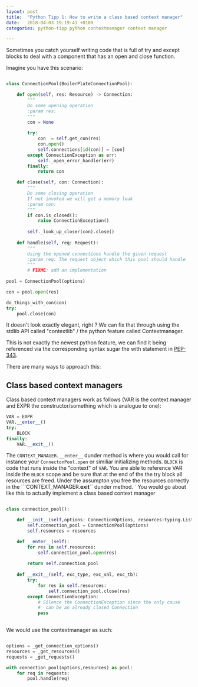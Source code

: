 ```yaml
---
layout: post
title:  "Python Tipp 1: How to write a class based context manager"
date:   2018-04-03 19:19:41 +0100
categories: python-tipp python contextmanager context manager

---
```



Sometimes you catch yourself writing code that is full of try and except blocks to deal with a component that has an open and close function.

Imagine you have this scenario:

```python

class ConnectionPool(BoilerPlateConnectionPool):

    def open(self, res: Resource) -> Connection:
        """
        Do some opening operation
        :param res:
        """
        con = None
      
        try:
            con  = self.get_con(res)
            con.open()
            self.connections[id(con)] = [con]
        except ConnectionException as err:
            self._open_error_handler(err)
        finally:
            return con

    def close(self, con: Connection):
        """
        Do some closing operation
        If not invoked we will get a memory leak
        :param con:
        """
        if con.is_closed():
            raise ConnectionException()
        
        self._look_up_closer(con).close()
        
    def handle(self, req: Request):
        """
        Using the opened connections handle the given request
        :param req: The request object which this pool should handle
        """
        # FIXME: add an implementation
        
pool = ConnectionPool(options)

con = pool.open(res)

do_things_with_con(con)
try:
    pool.close(con)

```
It doesn't look exactly elegant, right ?
We can fix that through using the stdlib API called "contextlib" / the python feature called Contextmanager.

This is not exactly the newest python feature, we can find it being referenced via the corresponding syntax sugar the with statement in [PEP-343](https://www.python.org/dev/peps/pep-0343/).

There are many ways to approach this:


## Class based context managers

Class based context managers work as follows (VAR is the context manager and EXPR the constructor/something which is analogue to one):


```python
VAR = EXPR
VAR.__enter__()
try:
    BLOCK
finally:
    VAR.__exit__()

```

The `CONTEXT_MANAGER.__enter__` dunder method is where you would call for instance your `ConnectonPool.open` or similiar initializing methods.
`BLOCK` is code that runs inside the "context" of `VAR`.
You are able to reference VAR inside the ``BLOCK`` scope and be sure that at the end of the the try block all resources are freed.
Under the assumpton you free the resources correctly in the ```CONTEXT_MANAGER.__exit__`` dunder method.
`
You would go about like this to actually implement a class based context manager

```python

class connection_pool():

    def __init__(self,options: ConnectionOptions, resources:typing.List[Resource]):
        self.connection_pool = ConnectionPool(options)
        self.resources = resources

    def __enter__(self):
        for res in self.resources:
            self.connection_pool.open(res)
    
        return self.connection_pool
    
    def __exit__(self, exc_type, exc_val, exc_tb):
        try:
            for res in self.resources:
                self.connection_pool.close(res)
        except ConnectionException:
            # Silence the ConnectionException since the only cause
            #  can be an already closed Connection
            pass
            
```

We would use the contextmanager as such:

```python

options = _get_connection_options()
resources = _get_resources()
requests = _get_requests()

with connection_pool(options,resources) as pool:
    for req in requests:
        pool.handle(req)
```

